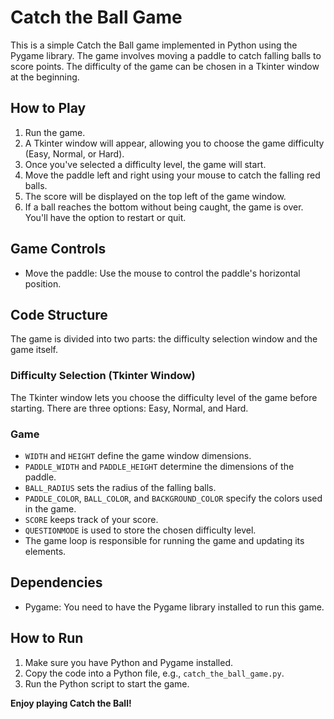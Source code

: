 # Catch the Ball Game

This is a simple Catch the Ball game implemented in Python using the Pygame library. The game involves moving a paddle to catch falling balls to score points. The difficulty of the game can be chosen in a Tkinter window at the beginning.

## How to Play

1. Run the game.
2. A Tkinter window will appear, allowing you to choose the game difficulty (Easy, Normal, or Hard).
3. Once you've selected a difficulty level, the game will start.
4. Move the paddle left and right using your mouse to catch the falling red balls.
5. The score will be displayed on the top left of the game window.
6. If a ball reaches the bottom without being caught, the game is over. You'll have the option to restart or quit.

## Game Controls

- Move the paddle: Use the mouse to control the paddle's horizontal position.

## Code Structure

The game is divided into two parts: the difficulty selection window and the game itself.

### Difficulty Selection (Tkinter Window)

The Tkinter window lets you choose the difficulty level of the game before starting. There are three options: Easy, Normal, and Hard.

### Game

- `WIDTH` and `HEIGHT` define the game window dimensions.
- `PADDLE_WIDTH` and `PADDLE_HEIGHT` determine the dimensions of the paddle.
- `BALL_RADIUS` sets the radius of the falling balls.
- `PADDLE_COLOR`, `BALL_COLOR`, and `BACKGROUND_COLOR` specify the colors used in the game.
- `SCORE` keeps track of your score.
- `QUESTIONMODE` is used to store the chosen difficulty level.
- The game loop is responsible for running the game and updating its elements.

## Dependencies

- Pygame: You need to have the Pygame library installed to run this game.

## How to Run

1. Make sure you have Python and Pygame installed.
2. Copy the code into a Python file, e.g., `catch_the_ball_game.py`.
3. Run the Python script to start the game.

**Enjoy playing Catch the Ball!**
